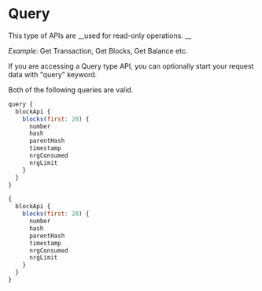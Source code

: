 # Query

This type of APIs are __used for read-only operations. __

_Example:_ Get Transaction, Get Blocks, Get Balance etc.

If you are accessing a Query type API, you can optionally start your request data with "query" keyword.

Both of the following queries are valid.

```javascript
query {
  blockApi {
    blocks(first: 20) {
      number
      hash
      parentHash
      timestamp
      nrgConsumed
      nrgLimit
    }
  }
}
```

```javascript
{
  blockApi {
    blocks(first: 20) {
      number
      hash
      parentHash
      timestamp
      nrgConsumed
      nrgLimit
    }
  }
}
```

